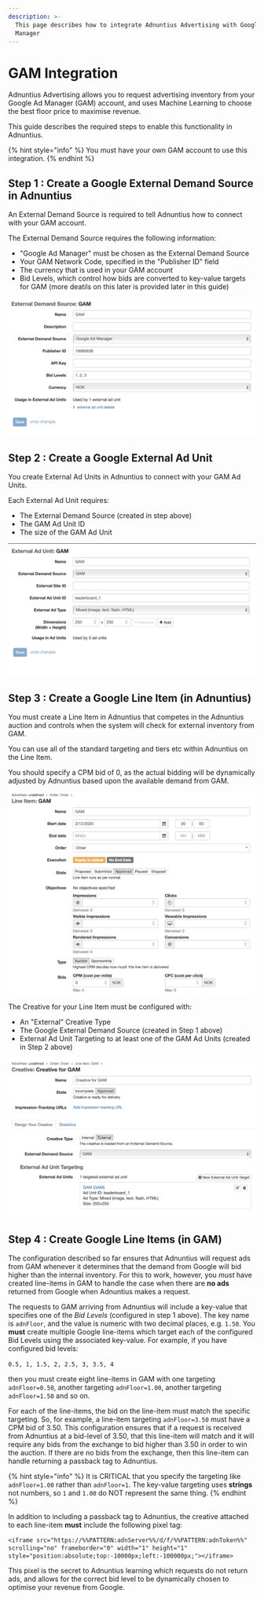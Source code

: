 ```yaml
---
description: >-
  This page describes how to integrate Adnuntius Advertising with Google Ad
  Manager
---
```


# GAM Integration

Adnuntius Advertising allows you to request advertising inventory from your Google Ad Manager \(GAM\) account, and uses Machine Learning to choose the best floor price to maximise revenue.

This guide describes the required steps to enable this functionality in Adnuntius.

{% hint style="info" %}
You must have your own GAM account to use this integration.
{% endhint %}

## Step 1 : Create a Google External Demand Source in Adnuntius

An External Demand Source is required to tell Adnuntius how to connect with your GAM account.

The External Demand Source requires the following information:

* "Google Ad Manager" must be chosen as the External Demand Source
* Your GAM Network Code, specified in the "Publisher ID" field
* The currency that is used in your GAM account
* Bid Levels, which control how bids are converted to key-value targets for GAM \(more deatils on this later is provided later in this guide\)

![](../.gitbook/assets/20200612-GAM-EDS.png)

## Step 2 : Create a Google External Ad Unit

You create External Ad Units in Adnuntius to connect with your GAM Ad Units.

Each External Ad Unit requires:

* The External Demand Source \(created in step above\)
* The GAM Ad Unit ID
* The size of the GAM Ad Unit

![](../.gitbook/assets/20200612-GAM-EA.png)

## Step 3 : Create a Google Line Item \(in Adnuntius\)

You must create a Line Item in Adnuntius that competes in the Adnuntius auction and controls when the system will check for external inventory from GAM.

You can use all of the standard targeting and tiers etc within Adnuntius on the Line Item.

You should specify a CPM bid of 0, as the actual bidding will be dynamically adjusted by Adnuntius based upon the available demand from GAM.

![](../.gitbook/assets/20200612-GAM-LI.png)

The Creative for your Line Item must be configured with:

* An "External" Creative Type
* The Google External Demand Source \(created in Step 1 above\)
* External Ad Unit Targeting to at least one of the GAM Ad Units \(created in Step 2 above\)

![](../.gitbook/assets/20200612-GAM-C.png)

## Step 4 : Create Google Line Items \(in GAM\)

The configuration described so far ensures that Adnuntius will request ads from GAM whenever it determines that the demand from Google will bid higher than the internal inventory. For this to work, however, you _must_ have created line-items in GAM to handle the case when there are **no ads** returned from Google when Adnuntius makes a request.

The requests to GAM arriving from Adnuntius will include a key-value that specifies one of the _Bid Levels_ \(configured in step 1 above\). The key name is `adnFloor`, and the value is numeric with two decimal places, e.g. `1.50`. You **must** create multiple Google line-items which target each of the configured Bid Levels using the associated key-value. For example, if you have configured bid levels:

`0.5, 1, 1.5, 2, 2.5, 3, 3.5, 4`

then you must create eight line-items in GAM with one targeting `adnFloor=0.50`, another targeting `adnFloor=1.00`, another targeting `adnFloor=1.50` and so on.

For each of the line-items, the bid on the line-item must match the specific targeting. So, for example, a line-item targeting `adnFloor=3.50` must have a CPM bid of 3.50. This configuration ensures that if a request is received from Adnuntius at a bid-level of 3.50, that this line-item will match and it will require any bids from the exchange to bid higher than 3.50 in order to win the auction. If there are no bids from the exchange, then this line-item can handle returning a passback tag to Adnuntius.

{% hint style="info" %}
It is CRITICAL that you specify the targeting like `adnFloor=1.00` rather than `adnFloor=1`. The key-value targeting uses **strings** not numbers, so `1` and `1.00` do NOT represent the same thing.
{% endhint %}

In addition to including a passback tag to Adnuntius, the creative attached to each line-item **must** include the following pixel tag:

```markup
<iframe src="https://%%PATTERN:adnServer%%/d/f/%%PATTERN:adnToken%%" scrolling="no" frameborder="0" width="1" height="1" style="position:absolute;top:-10000px;left:-100000px;"></iframe>
```

This pixel is the secret to Adnuntius learning which requests do not return ads, and allows for the correct bid level to be dynamically chosen to optimise your revenue from Google.

